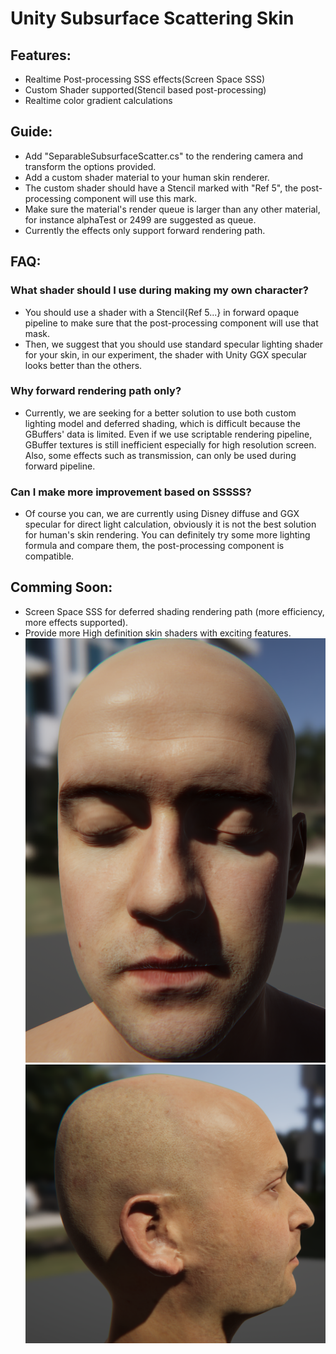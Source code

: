 # Unity Subsurface Scattering Skin
## Features:
* Realtime Post-processing SSS effects(Screen Space SSS)
* Custom Shader supported(Stencil based post-processing)
* Realtime color gradient calculations
## Guide:
* Add "SeparableSubsurfaceScatter.cs" to the rendering camera and transform the options provided.
* Add a custom shader material to your human skin renderer.
* The custom shader should have a Stencil marked with "Ref 5", the post-processing component will use this mark.
* Make sure the material's render queue is larger than any other material, for instance alphaTest or 2499 are suggested as queue.
* Currently the effects only support forward rendering path.

## FAQ:
### What shader should I use during making my own character?
* You should use a shader with a Stencil{Ref 5...} in forward opaque pipeline to make sure that the post-processing component will use that mask.
* Then, we suggest that you should use standard specular lighting shader for your skin, in our experiment, the shader with Unity GGX specular looks better than the others.
### Why forward rendering path only?
* Currently, we are seeking for a better solution to use both custom lighting model and deferred shading, which is difficult because the GBuffers' data is limited. Even if we use scriptable rendering pipeline, GBuffer textures is still inefficient especially for high resolution screen. Also, some effects such as transmission, can only be used during forward pipeline.
### Can I make more improvement based on SSSSS?
* Of course you can, we are currently using Disney diffuse and GGX specular for direct light calculation, obviously it is not the best solution for human's skin rendering. You can definitely try some more lighting formula and compare them, the post-processing component is compatible.

## Comming Soon:
* Screen Space SSS for deferred shading rendering path (more efficiency, more effects supported).
* Provide more High definition skin shaders with exciting features.
![demo1](demo1.png)
![demo2](demo2.png)